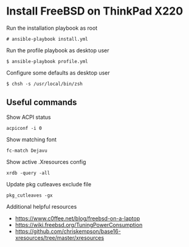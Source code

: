# Install FreeBSD on ThinkPad X220

Run the installation playbook as root

    # ansible-playbook install.yml

Run the profile playbook as desktop user

    $ ansible-playbook profile.yml

Configure some defaults as desktop user

    $ chsh -s /usr/local/bin/zsh

## Useful commands

Show ACPI status

    acpiconf -i 0

Show matching font

    fc-match Dejavu

Show active .Xresources config

    xrdb -query -all

Update pkg cutleaves exclude file

    pkg_cutleaves -gx

Additional helpful resources

- https://www.c0ffee.net/blog/freebsd-on-a-laptop
- https://wiki.freebsd.org/TuningPowerConsumption
- https://github.com/chriskempson/base16-xresources/tree/master/xresources

